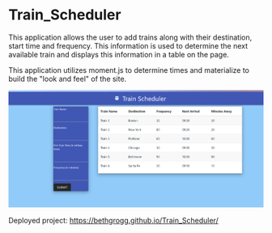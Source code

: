 # Train_Scheduler
This application allows the user to add trains along with their destination, start time and frequency.  This information is used to determine the next available train and displays this information in a table on the page.

This application utilizes moment.js to determine times and materialize to build the "look and feel" of the site.

![Train Scheduler](train-scheduler.png)

Deployed project: https://bethgrogg.github.io/Train_Scheduler/